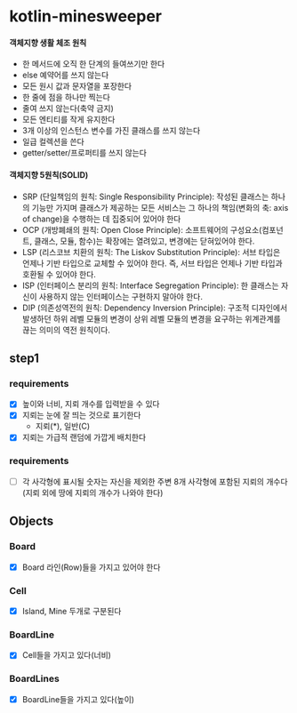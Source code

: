 # kotlin-minesweeper

#### 객체지향 생활 체조 원칙

- 한 메서드에 오직 한 단계의 들여쓰기만 한다
- else 예약어를 쓰지 않는다
- 모든 원시 값과 문자열을 포장한다
- 한 줄에 점을 하나만 찍는다
- 줄여 쓰지 않는다(축약 금지)
- 모든 엔티티를 작게 유지한다
- 3개 이상의 인스턴스 변수를 가진 클래스를 쓰지 않는다
- 일급 컬렉션을 쓴다
- getter/setter/프로퍼티를 쓰지 않는다

#### 객체지향 5원칙(SOLID)

- SRP (단일책임의 원칙: Single Responsibility Principle): 작성된 클래스는 하나의 기능만 가지며 클래스가 제공하는 모든 서비스는 그 하나의 책임(변화의 축: axis of
  change)을 수행하는 데 집중되어 있어야 한다
- OCP (개방폐쇄의 원칙: Open Close Principle): 소프트웨어의 구성요소(컴포넌트, 클래스, 모듈, 함수)는 확장에는 열려있고, 변경에는 닫혀있어야 한다.
- LSP (리스코브 치환의 원칙: The Liskov Substitution Principle): 서브 타입은 언제나 기반 타입으로 교체할 수 있어야 한다. 즉, 서브 타입은 언제나 기반 타입과 호환될 수 있어야
  한다.
- ISP (인터페이스 분리의 원칙: Interface Segregation Principle): 한 클래스는 자신이 사용하지 않는 인터페이스는 구현하지 말아야 한다.
- DIP (의존성역전의 원칙: Dependency Inversion Principle): 구조적 디자인에서 발생하던 하위 레벨 모듈의 변경이 상위 레벨 모듈의 변경을 요구하는 위계관계를 끊는 의미의 역전 원칙이다.

## step1

### requirements

- [x] 높이와 너비, 지뢰 개수를 입력받을 수 있다
- [x] 지뢰는 눈에 잘 띄는 것으로 표기한다
    - 지뢰(*), 일반(C)
- [x] 지뢰는 가급적 랜덤에 가깝게 배치한다

### requirements

- [ ] 각 사각형에 표시될 숫자는 자신을 제외한 주변 8개 사각형에 포함된 지뢰의 개수다(지뢰 외에 땅에 지뢰의 개수가 나와야 한다)

## Objects

### Board

- [x] Board 라인(Row)들을 가지고 있어야 한다

### Cell

- [x] Island, Mine 두개로 구분된다

### BoardLine

- [x] Cell들을 가지고 있다(너비)

### BoardLines

- [x] BoardLine들을 가지고 있다(높이)

